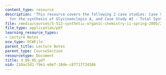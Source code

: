 ```yaml
---
content_type: resource
description: 'This resource covers the following 2 case studies: Case Study #1 - Intermediate
  for the synthesis of Glycinoeclepin A, and Case Study #2 - Total Synthesis of Prostaglandins.'
file: /media/courses/5-512-synthetic-organic-chemistry-ii-spring-2005/210ac5d179e1e0e710dec87717f2d16b_3_09_05.pdf
file_type: application/pdf
learning_resource_types:
- Lecture Notes
ocw_type: OCWFile
parent_title: Lecture Notes
parent_type: CourseSection
resourcetype: Document
title: 3_09_05.pdf
uid: 210ac5d1-79e1-e0e7-10de-c87717f2d16b
---
```


